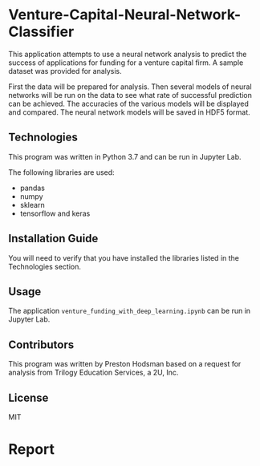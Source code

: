 # Venture-Capital-Neural-Network-Classifier

This application attempts to use a neural network analysis to predict the success of applications for funding for a venture capital firm. A sample dataset was provided for analysis.

First the data will be prepared for analysis. Then several models of neural networks will be run on the data to see what rate of successful prediction can be achieved. The accuracies of the various models will be displayed and compared. The neural network models will be saved in HDF5 format.

## Technologies

This program was written in Python 3.7 and can be run in Jupyter Lab.

The following libraries are used:

- pandas
- numpy
- sklearn
- tensorflow and keras

## Installation Guide

You will need to verify that you have installed the libraries listed in the Technologies section.

## Usage

The application `venture_funding_with_deep_learning.ipynb` can be run in Jupyter Lab. 

## Contributors
This program was written by Preston Hodsman based on a request for analysis from Trilogy Education Services, a 2U, Inc.

## License
MIT

# Report

[](https://github.com/phodsman/Venture-Capital-Neural-Network-Classifier/blob/main/Screenshot%202021-12-16%20103653.png?raw=true)